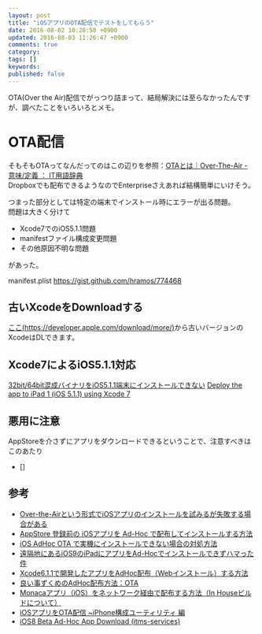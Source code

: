 ```yaml
---
layout: post
title: "iOSアプリのOTA配信でテストをしてもらう"
date: 2016-08-02 10:20:50 +0900
updated: 2016-08-03 11:26:47 +0900
comments: true
category:
tags: []
keywords:
published: false
---
```


OTA(Over the Air)配信でがっつり詰まって、結局解決には至らなかったんですが、調べたことをいろいろとメモ。  

# OTA配信
そもそもOTAってなんだってのはこの辺りを参照：[OTAとは｜Over-The-Air - 意味/定義 ： IT用語辞典](http://e-words.jp/w/OTA.html)  
Dropboxでも配布できるようなのでEnterpriseさえあれば結構簡単にいけそう。  

つまった部分としては特定の端末でインストール時にエラーが出る問題。  
問題は大きく分けて

- Xcode7でのiOS5.1.1問題
- manifestファイル構成変更問題
- その他原因不明な問題

があった。  


manifest.plist
https://gist.github.com/hramos/774468



## 古いXcodeをDownloadする
[ここ(https://developer.apple.com/download/more/)](https://developer.apple.com/download/more/)から古いバージョンのXcodeはDLできます。

## Xcode7によるiOS5.1.1対応
[32bit/64bit混成バイナリをiOS5.1.1端末にインストールできない](http://yanamura.hatenablog.com/entry/2015/01/18/132615)
[Deploy the app to iPad 1 (iOS 5.1.1) using Xcode 7](https://forums.developer.apple.com/thread/18372)

## 悪用に注意
AppStoreを介さずにアプリをダウンロードできるということで、注意すべきはこのあたり
- []

## 参考
- [Over-the-Airという形式でiOSアプリのインストールを試みるが失敗する場合がある](http://gosyujin.github.io/2013/06/05/ios-over-the-air/)
- [AppStore 登録前の iOSアプリを Ad-Hoc で配布してインストールする方法](http://akiyoko.hatenablog.jp/entry/2014/08/23/231434)
- [iOS AdHoc OTA で実機にインストールできない場合の対処方法](http://nsdev.jp/ios/8787.html)
- [遠隔地にあるiOS9のiPadにアプリをAd-Hocでインストールできずハマった件](http://monodorg.blogspot.jp/2015/09/xcode7-ad-hoc-ios9.html)
- [Xcode6.1.1で開発したアプリをAdHoc配布（Webインストール）する方法](http://qiita.com/ta__ho/items/7b6d724a89e426275a4d)
- [良い事ずくめのAdHoc配布方法：OTA](http://kaigian.co.jp/taka/2013/ota.html)
- [Monacaアプリ（iOS）をネットワーク経由で配布する方法（In Houseビルドについて）](http://blog.asial.co.jp/1379)
- [iOSアプリをOTA配信 ~iPhone構成ユーティリティ 編](http://qiita.com/nofrmm/items/41b7d43041727a1ab940)
- [iOS8 Beta Ad-Hoc App Download (itms-services)](http://stackoverflow.com/questions/25760484/ios8-beta-ad-hoc-app-download-itms-services/25994559#25994559)

